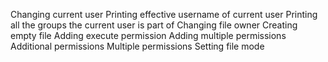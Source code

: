 Changing current user
Printing effective username of current user
Printing all the groups the current user is part of
Changing file owner
Creating empty file
Adding execute permission
Adding multiple permissions
Additional permissions
Multiple permissions
Setting file mode
